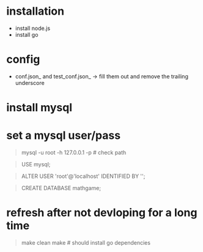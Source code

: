 # installation
- install node.js
- install go

# config
- conf.json_ and test_conf.json_ -> fill them out and remove the trailing underscore

# install mysql

# set a mysql user/pass
> mysql -u root -h 127.0.0.1 -p # check path

> USE mysql;

> ALTER USER 'root'@'localhost' IDENTIFIED BY '<PASSWORD>';

> CREATE DATABASE mathgame;

# refresh after not devloping for a long time
> make clean
> make # should install go dependencies
> 
